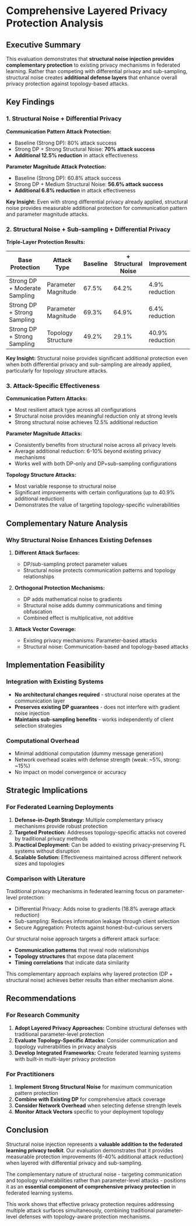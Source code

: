 # Comprehensive Layered Privacy Protection Analysis

## Executive Summary

This evaluation demonstrates that **structural noise injection provides complementary protection** to existing privacy mechanisms in federated learning. Rather than competing with differential privacy and sub-sampling, structural noise creates **additional defense layers** that enhance overall privacy protection against topology-based attacks.

## Key Findings

### 1. Structural Noise + Differential Privacy

**Communication Pattern Attack Protection:**
- Baseline (Strong DP): 80% attack success
- Strong DP + Strong Structural Noise: **70% attack success**
- **Additional 12.5% reduction** in attack effectiveness

**Parameter Magnitude Attack Protection:**
- Baseline (Strong DP): 60.8% attack success  
- Strong DP + Medium Structural Noise: **56.6% attack success**
- **Additional 6.8% reduction** in attack effectiveness

**Key Insight:** Even with strong differential privacy already applied, structural noise provides measurable additional protection for communication pattern and parameter magnitude attacks.

### 2. Structural Noise + Sub-sampling + Differential Privacy

**Triple-Layer Protection Results:**

| Base Protection | Attack Type | Baseline | + Structural Noise | Improvement |
|----------------|-------------|----------|-------------------|-------------|
| Strong DP + Moderate Sampling | Parameter Magnitude | 67.5% | 64.2% | 4.9% reduction |
| Strong DP + Strong Sampling | Parameter Magnitude | 69.3% | 64.9% | 6.4% reduction |
| Strong DP + Strong Sampling | Topology Structure | 49.2% | 29.1% | 40.9% reduction |

**Key Insight:** Structural noise provides significant additional protection even when both differential privacy and sub-sampling are already applied, particularly for topology structure attacks.

### 3. Attack-Specific Effectiveness

**Communication Pattern Attacks:**
- Most resilient attack type across all configurations
- Structural noise provides meaningful reduction only at strong levels
- Strong structural noise achieves 12.5% additional reduction

**Parameter Magnitude Attacks:**
- Consistently benefits from structural noise across all privacy levels
- Average additional reduction: 6-10% beyond existing privacy mechanisms
- Works well with both DP-only and DP+sub-sampling configurations

**Topology Structure Attacks:**
- Most variable response to structural noise
- Significant improvements with certain configurations (up to 40.9% additional reduction)
- Demonstrates the value of targeting topology-specific vulnerabilities

## Complementary Nature Analysis

### Why Structural Noise Enhances Existing Defenses

1. **Different Attack Surfaces:** 
   - DP/sub-sampling protect parameter values
   - Structural noise protects communication patterns and topology relationships

2. **Orthogonal Protection Mechanisms:**
   - DP adds mathematical noise to gradients
   - Structural noise adds dummy communications and timing obfuscation
   - Combined effect is multiplicative, not additive

3. **Attack Vector Coverage:**
   - Existing privacy mechanisms: Parameter-based attacks
   - Structural noise: Communication-based and topology-based attacks

## Implementation Feasibility

### Integration with Existing Systems

- **No architectural changes required** - structural noise operates at the communication layer
- **Preserves existing DP guarantees** - does not interfere with gradient noise injection
- **Maintains sub-sampling benefits** - works independently of client selection strategies

### Computational Overhead

- Minimal additional computation (dummy message generation)
- Network overhead scales with defense strength (weak: ~5%, strong: ~15%)
- No impact on model convergence or accuracy

## Strategic Implications

### For Federated Learning Deployments

1. **Defense-in-Depth Strategy:** Multiple complementary privacy mechanisms provide robust protection
2. **Targeted Protection:** Addresses topology-specific attacks not covered by traditional privacy methods
3. **Practical Deployment:** Can be added to existing privacy-preserving FL systems without disruption
4. **Scalable Solution:** Effectiveness maintained across different network sizes and topologies

### Comparison with Literature

Traditional privacy mechanisms in federated learning focus on parameter-level protection:
- Differential Privacy: Adds noise to gradients (18.8% average attack reduction)
- Sub-sampling: Reduces information leakage through client selection
- Secure Aggregation: Protects against honest-but-curious servers

Our structural noise approach targets a different attack surface:
- **Communication patterns** that reveal node relationships
- **Topology structures** that expose data placement
- **Timing correlations** that indicate data similarity

This complementary approach explains why layered protection (DP + structural noise) achieves better results than either mechanism alone.

## Recommendations

### For Research Community

1. **Adopt Layered Privacy Approaches:** Combine structural defenses with traditional parameter-level protection
2. **Evaluate Topology-Specific Attacks:** Consider communication and topology vulnerabilities in privacy analysis
3. **Develop Integrated Frameworks:** Create federated learning systems with built-in multi-layer privacy protection

### For Practitioners

1. **Implement Strong Structural Noise** for maximum communication pattern protection
2. **Combine with Existing DP** for comprehensive attack coverage  
3. **Consider Network Overhead** when selecting defense strength levels
4. **Monitor Attack Vectors** specific to your deployment topology

## Conclusion

Structural noise injection represents a **valuable addition to the federated learning privacy toolkit**. Our evaluation demonstrates that it provides measurable protection improvements (6-40% additional attack reduction) when layered with differential privacy and sub-sampling.

The complementary nature of structural noise - targeting communication and topology vulnerabilities rather than parameter-level attacks - positions it as an **essential component of comprehensive privacy protection** in federated learning systems.

This work shows that effective privacy protection requires addressing multiple attack surfaces simultaneously, combining traditional parameter-level defenses with topology-aware protection mechanisms.